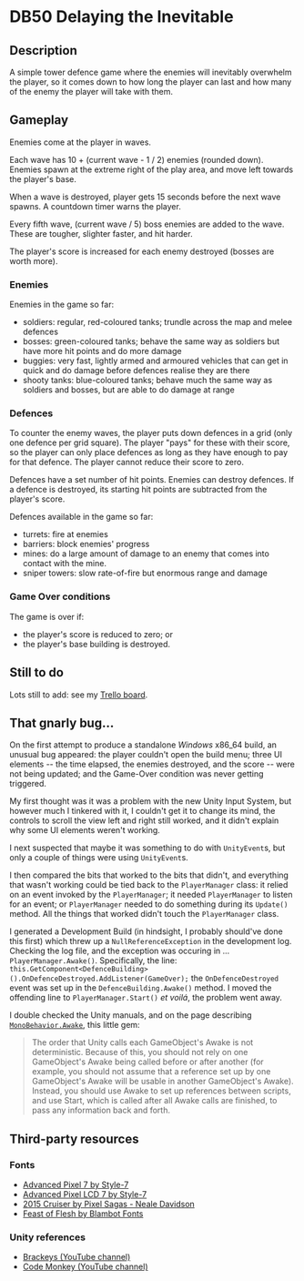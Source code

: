 # DB50 Delaying the Inevitable

## Description
A simple tower defence game where the enemies will inevitably overwhelm the player, so it comes down to how long the player can last and how many of the enemy the player will take with them.

## Gameplay
Enemies come at the player in waves. 

Each wave has 10 + (current wave - 1 / 2) enemies (rounded down). Enemies spawn at the extreme right of the play area, and move left towards the player's base.

When a wave is destroyed, player gets 15 seconds before the next wave spawns. A countdown timer warns the player.

Every fifth wave, (current wave / 5) boss enemies are added to the wave. These are tougher, slighter faster, and hit harder.

The player's score is increased for each enemy destroyed (bosses are worth more).

### Enemies
Enemies in the game so far:
* soldiers: regular, red-coloured tanks; trundle across the map and melee defences
* bosses: green-coloured tanks; behave the same way as soldiers but have more hit points and do more damage
* buggies: very fast, lightly armed and armoured vehicles that can get in quick and do damage before defences realise they are there
* shooty tanks: blue-coloured tanks; behave much the same way as soldiers and bosses, but are able to do damage at range

### Defences
To counter the enemy waves, the player puts down defences in a grid (only one defence per grid square). The player "pays" for these with their score, so the player can only place defences as long as they have enough to pay for that defence. The player cannot reduce their score to zero.

Defences have a set number of hit points. Enemies can destroy defences. If a defence is destroyed, its starting hit points are subtracted from the player's score.

Defences available in the game so far:
* turrets: fire at enemies
* barriers: block enemies' progress
* mines: do a large amount of damage to an enemy that comes into contact with the mine.
* sniper towers: slow rate-of-fire but enormous range and damage

### Game Over conditions
The game is over if:
* the player's score is reduced to zero; or
* the player's base building is destroyed.

## Still to do
Lots still to add: see my [Trello board](https://trello.com/invite/b/A681FngS/5f6da1b5dd085fcfb7f6cc2fc51db95b/ld50-delaying-the-inevitable).

## That gnarly bug...
On the first attempt to produce a standalone *Windows* x86_64 build, an unusual bug appeared: the player couldn't open the build menu; three UI elements -- the time elapsed, the enemies destroyed, and the score -- were not being updated; and the Game-Over condition was never getting triggered.

My first thought was it was a problem with the new Unity Input System, but however much I tinkered with it, I couldn't get it to change its mind, the controls to scroll the view left and right still worked, and it didn't explain why some UI elements weren't working.

I next suspected that maybe it was something to do with `UnityEvent`s, but only a couple of things were using `UnityEvent`s.

I then compared the bits that worked to the bits that didn't, and everything that wasn't working could be tied back to the `PlayerManager` class: it relied on an event invoked by the `PlayerManager`; it needed `PlayerManager` to listen for an event; or `PlayerManager` needed to do something during its `Update()` method. All the things that worked didn't touch the `PlayerManager` class.

I generated a Development Build (in hindsight, I probably should've done this first) which threw up a `NullReferenceException` in the development log. Checking the log file, and the exception was occuring in ... `PlayerManager.Awake()`. Specifically, the line: `this.GetComponent<DefenceBuilding>().OnDefenceDestroyed.AddListener(GameOver);` the `OnDefenceDestroyed` event was set up in the `DefenceBuilding.Awake()` method. I moved the offending line to `PlayerManager.Start()` *et voilá*, the problem went away.

I double checked the Unity manuals, and on the page describing [`MonoBehavior.Awake`](https://docs.unity3d.com/ScriptReference/MonoBehaviour.Awake.html), this little gem:

>The order that Unity calls each GameObject's Awake is not deterministic. Because of this, you should not rely on one GameObject's Awake being called before or after another (for example, you should not assume that a reference set up by one GameObject's Awake will be usable in another GameObject's Awake). Instead, you should use Awake to set up references between scripts, and use Start, which is called after all Awake calls are finished, to pass any information back and forth.

## Third-party resources
### Fonts
* [Advanced Pixel 7 by Style-7](https://www.1001freefonts.com/advanced-pixel-7.font)
* [Advanced Pixel LCD 7 by Style-7](https://www.1001freefonts.com/advanced-pixel-lcd-7.font)
* [2015 Cruiser by Pixel Sagas - Neale Davidson](https://www.1001freefonts.com/2015-cruiser.font)
* [Feast of Flesh by Blambot Fonts](https://www.1001freefonts.com/feast-of-flesh.font)

### Unity references
* [Brackeys (YouTube channel)](https://www.youtube.com/c/Brackeys)
* [Code Monkey (YouTube channel)](https://www.youtube.com/c/CodeMonkeyUnity)
